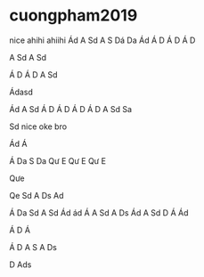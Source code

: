 # cuongpham2019
nice
ahihi
ahiihi
Ád
A
Sd
A
S
Dá
Da
Ád
Á
D
Á
D
Á
D

A
Sd
A
Sd

Á
D
Á
D
A
Sd

Ádasd

Ád
A
Sd
Á
D
Á
D
Á
D
Á
D
A
Sd
Sa

Sd
nice oke bro

Ád
Á

Á
Da
S
Da
Qư
E
Qư
E
Qư
E


Qưe

Qe
Sd
A
Ds
Ad

Á
Da
Sd
A
Sd
Ád
ád
Á
A
Sd
A
Ds
Ád
A
Sd
D
Á
Ád

Á
D
Á

Á
D
A
S
A
Ds

D
Ads
